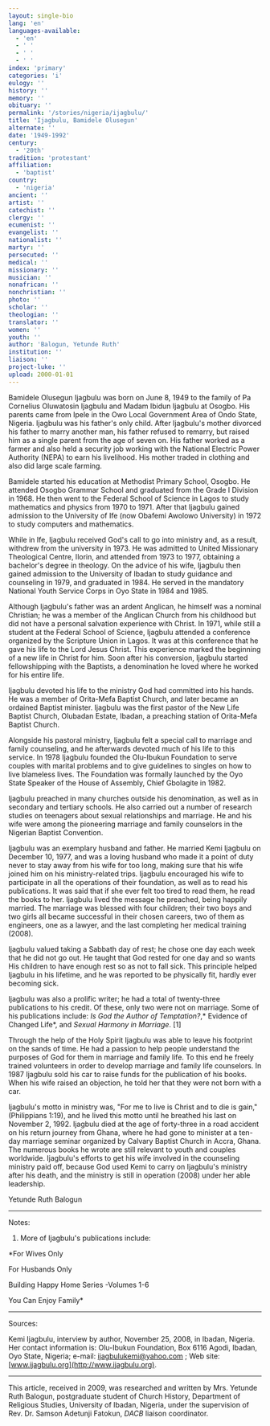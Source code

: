 ```yaml
---
layout: single-bio
lang: 'en'
languages-available:
  - 'en'
  - ' '
  - ' '
  - ' '
index: 'primary'
categories: 'i'
eulogy: ''
history: ''
memory: ''
obituary: ''
permalink: '/stories/nigeria/ijagbulu/'
title: 'Ijagbulu, Bamidele Olusegun'
alternate: ''
date: '1949-1992'
century:
  - '20th'
tradition: 'protestant'
affiliation:
  - 'baptist'
country:
  - 'nigeria'
ancient: ''
artist: ''
catechist: ''
clergy: ''
ecumenist: ''
evangelist: ''
nationalist: ''
martyr: ''
persecuted: ''
medical: ''
missionary: ''
musician: ''
nonafrican: ''
nonchristian: ''
photo: ''
scholar: ''
theologian: ''
translator: ''
women: ''
youth: ''
author: 'Balogun, Yetunde Ruth'
institution: ''
liaison: ''
project-luke: ''
upload: 2000-01-01
---
```



Bamidele Olusegun Ijagbulu was born on June 8, 1949 to the family of Pa Cornelius Oluwatosin Ijagbulu and Madam Ibidun Ijagbulu at Osogbo. His parents came from Ipele in the Owo Local Government Area of Ondo State, Nigeria. Ijagbulu was his father's only child. After Ijagbulu's mother divorced his father to marry another man, his father refused to remarry, but raised him as a single parent from the age of seven on. His father worked as a farmer and also held a security job working with the National Electric Power Authority (NEPA) to earn his livelihood. His mother traded in clothing and also did large scale farming.

Bamidele started his education at Methodist Primary School, Osogbo. He attended Osogbo Grammar School and graduated from the Grade I Division in 1968. He then went to the Federal School of Science in Lagos to study mathematics and physics from 1970 to 1971. After that Ijagbulu gained admission to the University of Ife (now Obafemi Awolowo University) in 1972 to study computers and mathematics.

While in Ife, Ijagbulu received God's call to go into ministry and, as a result, withdrew from the university in 1973. He was admitted to United Missionary Theological Centre, Ilorin, and attended from 1973 to 1977, obtaining a bachelor's degree in theology. On the advice of his wife, Ijagbulu then gained admission to the University of Ibadan to study guidance and counseling in 1979, and graduated in 1984. He served in the mandatory National Youth Service Corps in Oyo State in 1984 and 1985.

Although Ijagbulu's father was an ardent Anglican, he himself was a nominal Christian; he was a member of the Anglican Church from his childhood but did not have a personal salvation experience with Christ. In 1971, while still a student at the Federal School of Science, Ijagbulu attended a conference organized by the Scripture Union in Lagos. It was at this conference that he gave his life to the Lord Jesus Christ. This experience marked the beginning of a new life in Christ for him. Soon after his conversion, Ijagbulu started fellowshipping with the Baptists, a denomination he loved where he worked for his entire life.

Ijagbulu devoted his life to the ministry God had committed into his hands. He was a member of Orita-Mefa Baptist Church, and later became an ordained Baptist minister. Ijagbulu was the first pastor of the New Life Baptist Church, Olubadan Estate, Ibadan, a preaching station of Orita-Mefa Baptist Church.

Alongside his pastoral ministry, Ijagbulu felt a special call to marriage and family counseling, and he afterwards devoted much of his life to this service. In 1978 Ijagbulu founded the Olu-Ibukun Foundation to serve couples with marital problems and to give guidelines to singles on how to live blameless lives. The Foundation was formally launched by the Oyo State Speaker of the House of Assembly, Chief Gbolagite in 1982.

Ijagbulu preached in many churches outside his denomination, as well as in secondary and tertiary schools. He also carried out a number of research studies on teenagers about sexual relationships and marriage. He and his wife were among the pioneering  marriage and family counselors in the Nigerian Baptist Convention.

Ijagbulu was an exemplary husband and father. He married Kemi Ijagbulu on December 10, 1977, and was a loving husband who made it a point of duty never to stay away from his wife for too long, making sure that his wife joined him on his ministry-related trips. Ijagbulu encouraged his wife to participate in all the operations of their foundation, as well as to read his publications. It was said that if she ever felt too tired to read them, he read the books to her. Ijagbulu lived the message he preached, being happily married. The marriage was blessed with four children; their two boys and two girls all became successful in their chosen careers, two of them as engineers, one as a lawyer, and the last completing her medical training (2008).

Ijagbulu valued taking a Sabbath day of rest; he chose one day each week that he did not go out. He taught that God rested for one day and so wants His children to have enough rest so as not to fall sick. This principle helped Ijagbulu in his lifetime, and he was reported to be physically fit, hardly ever becoming sick.

Ijagbulu was also a prolific writer; he had a total of twenty-three publications to his credit. Of these, only two were not on marriage. Some of his publications include: *Is God the Author of Temptation?*,* Evidence of Changed Life*, and *Sexual Harmony in Marriage*. [1]

Through the help of the Holy Spirit Ijagbulu was able to leave his footprint on the sands of time. He had a passion to help people understand the purposes of God for them in marriage and family life. To this end he freely trained volunteers in order to develop marriage and family life counselors. In 1987 Ijagbulu sold his car to raise funds for the publication of his books. When his wife raised an objection, he told her that they were not born with a car.

Ijagbulu's motto in ministry was, "For me to live is Christ and to die is gain," (Philippians 1:19), and he lived this motto until he breathed his last on November 2, 1992. Ijagbulu died at the age of forty-three in a road accident on his return journey from Ghana, where he had gone to minister at a ten-day marriage seminar organized by Calvary Baptist Church in Accra, Ghana. The numerous books he wrote are still relevant to youth and couples worldwide. Ijagbulu's efforts to get his wife involved in the counseling ministry paid off, because God used Kemi to carry on Ijagbulu's ministry after his death, and the ministry is still in operation (2008) under her able leadership.

Yetunde Ruth Balogun

---

Notes:

1. More of Ijagbulu's publications include:

*For Wives Only

For Husbands Only

Building Happy Home Series -Volumes 1-6

You Can Enjoy Family*

---

Sources:

Kemi Ijagbulu, interview by author, November 25, 2008, in Ibadan, Nigeria. Her contact information is: Olu-Ibukun Foundation, Box 6116 Agodi, Ibadan, Oyo State, Nigeria; e-mail: [ijagbulukemi@yahoo.com](mailto:ijagbulukemi@yahoo.com) ; Web site: [www.ijagbulu.org](http://www.ijagbulu.org).

---

This article, received in 2009, was researched and written by Mrs. Yetunde Ruth Balogun, postgraduate student of Church History, Department of Religious Studies, University of Ibadan, Nigeria, under the supervision of Rev. Dr. Samson Adetunji Fatokun, *DACB* liaison coordinator.